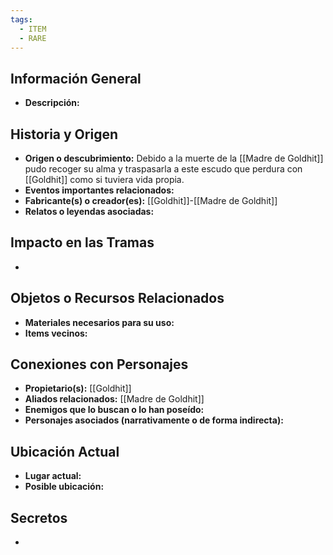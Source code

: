 ```yaml
---
tags:
  - ITEM
  - RARE
---
```

## Información General
- **Descripción:**

## Historia y Origen
- **Origen o descubrimiento:** Debido a la muerte de la [[Madre de Goldhit]] pudo recoger su alma y traspasarla a este escudo que perdura con [[Goldhit]] como si tuviera vida propia.
- **Eventos importantes relacionados:**
- **Fabricante(s) o creador(es):** [[Goldhit]]-[[Madre de Goldhit]]
- **Relatos o leyendas asociadas:**

## Impacto en las Tramas
- 

## Objetos o Recursos Relacionados
- **Materiales necesarios para su uso:**
- **Items vecinos:**

## Conexiones con Personajes
- **Propietario(s):** [[Goldhit]]
- **Aliados relacionados:** [[Madre de Goldhit]]
- **Enemigos que lo buscan o lo han poseído:**
- **Personajes asociados (narrativamente o de forma indirecta):**

## Ubicación Actual
- **Lugar actual:**
- **Posible ubicación:**

## Secretos
- 